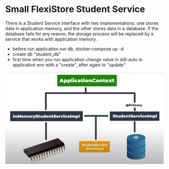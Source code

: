 # Small FlexiStore Student Service

There is a Student Service interface with two implementations: one stores data in application memory, and the other stores data in a database. If the database fails for any reason, the storage process will be replaced by a service that works with application memory.

* before run application run db, docker-compose up -d
* create db "student_db"
* first time when you run application change value in ddl-auto in application env with a "create", after again to "update"

![img](https://github.com/Kamarbandi/Small_FlexiStore_Student_Service/blob/main/store.PNG)